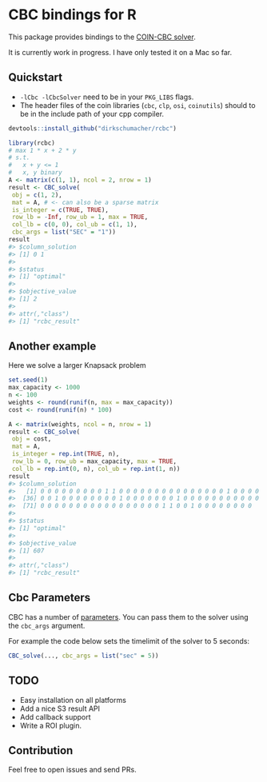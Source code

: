 
<!-- README.md is generated from README.Rmd. Please edit that file -->
CBC bindings for R
==================

This package provides bindings to the [COIN-CBC solver](https://projects.coin-or.org/Cbc).

It is currently work in progress. I have only tested it on a Mac so far.

Quickstart
----------

-   `-lCbc -lCbcSolver` need to be in your `PKG_LIBS` flags.
-   The header files of the coin libraries (`cbc`, `clp`, `osi`, `coinutils`) should to be in the include path of your cpp compiler.

``` r
devtools::install_github("dirkschumacher/rcbc")
```

``` r
library(rcbc)
# max 1 * x + 2 * y
# s.t.
#   x + y <= 1
#   x, y binary
A <- matrix(c(1, 1), ncol = 2, nrow = 1)
result <- CBC_solve(
 obj = c(1, 2),
 mat = A, # <- can also be a sparse matrix
 is_integer = c(TRUE, TRUE),
 row_lb = -Inf, row_ub = 1, max = TRUE,
 col_lb = c(0, 0), col_ub = c(1, 1),
 cbc_args = list("SEC" = "1"))
result
#> $column_solution
#> [1] 0 1
#> 
#> $status
#> [1] "optimal"
#> 
#> $objective_value
#> [1] 2
#> 
#> attr(,"class")
#> [1] "rcbc_result"
```

Another example
---------------

Here we solve a larger Knapsack problem

``` r
set.seed(1)
max_capacity <- 1000
n <- 100
weights <- round(runif(n, max = max_capacity))
cost <- round(runif(n) * 100)

A <- matrix(weights, ncol = n, nrow = 1)
result <- CBC_solve(
 obj = cost,
 mat = A, 
 is_integer = rep.int(TRUE, n),
 row_lb = 0, row_ub = max_capacity, max = TRUE,
 col_lb = rep.int(0, n), col_ub = rep.int(1, n))
result
#> $column_solution
#>   [1] 0 0 0 0 0 0 0 0 0 1 1 0 0 0 0 0 0 0 0 0 0 0 0 0 0 0 1 0 0 0 0 0 0 0 0
#>  [36] 0 0 1 0 0 0 0 0 0 0 0 1 0 0 0 0 0 0 0 1 0 0 0 0 0 0 0 0 0 0 0 0 0 1 0
#>  [71] 0 0 0 0 0 0 0 0 0 0 0 0 0 0 0 0 0 1 1 0 0 1 0 0 0 0 0 0 0 0
#> 
#> $status
#> [1] "optimal"
#> 
#> $objective_value
#> [1] 607
#> 
#> attr(,"class")
#> [1] "rcbc_result"
```

Cbc Parameters
--------------

CBC has a number of [parameters](https://projects.coin-or.org/CoinBinary/export/1059/OptimizationSuite/trunk/Installer/files/doc/cbcCommandLine.pdf). You can pass them to the solver using the `cbc_args` argument.

For example the code below sets the timelimit of the solver to 5 seconds:

``` r
CBC_solve(..., cbc_args = list("sec" = 5))
```

TODO
----

-   Easy installation on all platforms
-   Add a nice S3 result API
-   Add callback support
-   Write a ROI plugin.

Contribution
------------

Feel free to open issues and send PRs.
